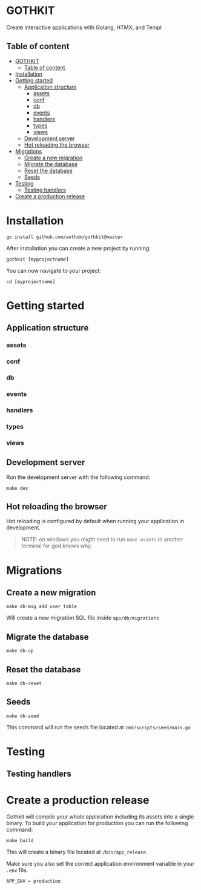 # GOTHKIT
Create interactive applications with Golang, HTMX, and Templ


## Table of content
- [GOTHKIT](#gothkit)
	- [Table of content](#table-of-content)
- [Installation](#installation)
- [Getting started](#getting-started)
	- [Application structure](#application-structure)
		- [assets](#assets)
		- [conf](#conf)
		- [db](#db)
		- [events](#events)
		- [handlers](#handlers)
		- [types](#types)
		- [views](#views)
	- [Development server](#development-server)
	- [Hot reloading the browser](#hot-reloading-the-browser)
- [Migrations](#migrations)
	- [Create a new migration](#create-a-new-migration)
	- [Migrate the database](#migrate-the-database)
	- [Reset the database](#reset-the-database)
	- [Seeds](#seeds)
- [Testing](#testing)
	- [Testing handlers](#testing-handlers)
- [Create a production release](#create-a-production-release)

# Installation
```
go install github.com/anthdm/gothkit@master
```

After installation you can create a new project by running: 
```
gothkit [myprojectname]
```

You can now navigate to your project:
```
cd [myprojectname]
```

# Getting started
## Application structure
### assets
### conf
### db
### events
### handlers
### types
### views

## Development server
Run the development server with the following command:
```
make dev 
```

## Hot reloading the browser
Hot reloading is configured by default when running your application in development.

> NOTE: on windows you might need to run `make assets` in another terminal for god knows why.

# Migrations
## Create a new migration
```
make db-mig add_user_table
```

Will create a new migration SQL file inside `app/db/migrations`

## Migrate the database 
```
make db-up
```

## Reset the database 
```
make db-reset
```

## Seeds
```
make db-seed
```
This command will run the seeds file located at `cmd/scripts/seed/main.go`


# Testing
## Testing handlers

# Create a production release
Gothkit will compile your whole application including its assets into a single binary. To build your application for production you can run the following command:
```
make build
```
This will create a binary file located at  `/bin/app_release`.

Make sure you also set the correct application environment variable in your `.env` file.
```
APP_ENV	= production
```


